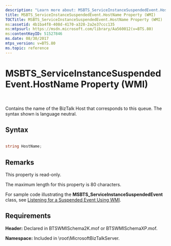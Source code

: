 ```yaml
---
description: "Learn more about: MSBTS_ServiceInstanceSuspendedEvent.HostName Property (WMI)"
title: MSBTS_ServiceInstanceSuspendedEvent.HostName Property (WMI)
TOCTitle: MSBTS_ServiceInstanceSuspendedEvent.HostName Property (WMI)
ms:assetid: 4b1ba4f8-408d-4170-a328-2a2e37ccc135
ms:mtpsurl: https://msdn.microsoft.com/library/Aa560012(v=BTS.80)
ms:contentKeyID: 51527846
ms.date: 08/30/2017
mtps_version: v=BTS.80
ms.topic: reference
---
```


# MSBTS\_ServiceInstanceSuspendedEvent.HostName Property (WMI)

 

Contains the name of the BizTalk Host that corresponds to this queue. The syntax shown is language neutral.

## Syntax

```C#
  
string HostName;  
```

## Remarks

This property is read-only.

The maximum length for this property is 80 characters.

For sample code illustrating the **MSBTS\_ServiceInstanceSuspendedEvent** class, see [Listening for a Suspended Event Using WMI](listening-for-a-suspended-event-using-wmi.md).

## Requirements

**Header:** Declared in BTSWMISchema2K.mof or BTSWMISchemaXP.mof.

**Namespace:** Included in \\root\\MicrosoftBizTalkServer.

